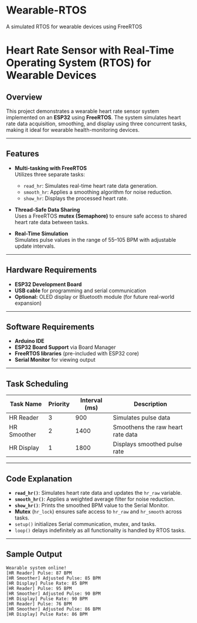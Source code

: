 # Wearable-RTOS
A simulated RTOS for wearable devices using FreeRTOS

# Heart Rate Sensor with Real-Time Operating System (RTOS) for Wearable Devices

## Overview

This project demonstrates a wearable heart rate sensor system implemented on an **ESP32** using **FreeRTOS**. The system simulates heart rate data acquisition, smoothing, and display using three concurrent tasks, making it ideal for wearable health-monitoring devices.

---

## Features

- **Multi-tasking with FreeRTOS**  
  Utilizes three separate tasks:
  - `read_hr`: Simulates real-time heart rate data generation.
  - `smooth_hr`: Applies a smoothing algorithm for noise reduction.
  - `show_hr`: Displays the processed heart rate.

- **Thread-Safe Data Sharing**  
  Uses a FreeRTOS **mutex (Semaphore)** to ensure safe access to shared heart rate data between tasks.

- **Real-Time Simulation**  
  Simulates pulse values in the range of 55–105 BPM with adjustable update intervals.

---

## Hardware Requirements

- **ESP32 Development Board**
- **USB cable** for programming and serial communication
- **Optional:** OLED display or Bluetooth module (for future real-world expansion)

---

## Software Requirements

- **Arduino IDE**
- **ESP32 Board Support** via Board Manager
- **FreeRTOS libraries** (pre-included with ESP32 core)
- **Serial Monitor** for viewing output

---

## Task Scheduling

| Task Name    | Priority | Interval (ms) | Description                         |
|--------------|----------|----------------|-------------------------------------|
| HR Reader    | 3        | 900            | Simulates pulse data                |
| HR Smoother  | 2        | 1400           | Smoothens the raw heart rate data   |
| HR Display   | 1        | 1800           | Displays smoothed pulse rate        |

---

## Code Explanation

- **`read_hr()`**: Simulates heart rate data and updates the `hr_raw` variable.
- **`smooth_hr()`**: Applies a weighted average filter for noise reduction.
- **`show_hr()`**: Prints the smoothed BPM value to the Serial Monitor.
- **Mutex** (`hr_lock`) ensures safe access to `hr_raw` and `hr_smooth` across tasks.
- `setup()` initializes Serial communication, mutex, and tasks.
- `loop()` delays indefinitely as all functionality is handled by RTOS tasks.

---

## Sample Output

```plaintext
Wearable system online!
[HR Reader] Pulse: 87 BPM
[HR Smoother] Adjusted Pulse: 85 BPM
[HR Display] Pulse Rate: 85 BPM
[HR Reader] Pulse: 95 BPM
[HR Smoother] Adjusted Pulse: 90 BPM
[HR Display] Pulse Rate: 90 BPM
[HR Reader] Pulse: 76 BPM
[HR Smoother] Adjusted Pulse: 86 BPM
[HR Display] Pulse Rate: 86 BPM

